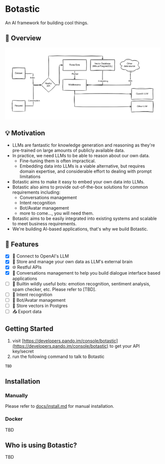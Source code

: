 # Botastic

An AI framework for building cool things.

## 👀 Overview

![architecture](docs/arch.png)

## 💡 Motivation

- LLMs are fantastic for knowledge generation and reasoning as they're pre-trained on large amounts of publicly available data.
- In practice, we need LLMs to be able to reason about our own data.
  - Fine-tuning them is often impractical.
  - Embedding data into LLMs is a viable alternative, but requires domain expertise, and considerable effort to dealing with prompt limitations
- Botastic aims to make it easy to embed your own data into LLMs.
- Botastic also aims to provide out-of-the-box solutions for common requirements including:
  - Conversations management
  - Intent recognition
  - Bot/Avatar management
  - more to come..., you will need them.
- Botastic aims to be easily integrated into existing systems and scalable to meet business requirements.
- We're building AI-based applications, that's why we build Botastic.

## 🚀 Features

- [x] 🔌 Connect to OpenAI's LLM
- [x] 💾 Store and manage your own data as LLM's external brain
- [x] 🌐 Restful APIs 
- [x] 💬 Conversations management to help you build dialogue interface based applications
- [ ] 🤖 Builtin wildly useful bots: emotion recognition, sentiment analysis, spam checker, etc. Please refer to [TBD].
- [ ] 🧠 Intent recognition
- [ ] 🤖 Bot/Avatar management
- [ ] 💾 Store vectors in Postgres
- [ ] 📤 Export data

## Getting Started

1. visit [https://developers.pando.im/console/botastic](https://developers.pando.im/console/botastic) to get your API key/secret
2. run the following command to talk to Botastic

```bash
TBD
```

## Installation 

### Manually

Please refer to [docs/install.md](docs/install.md) for manual installation.

### Docker

TBD

## Who is using Botastic?

TBD
